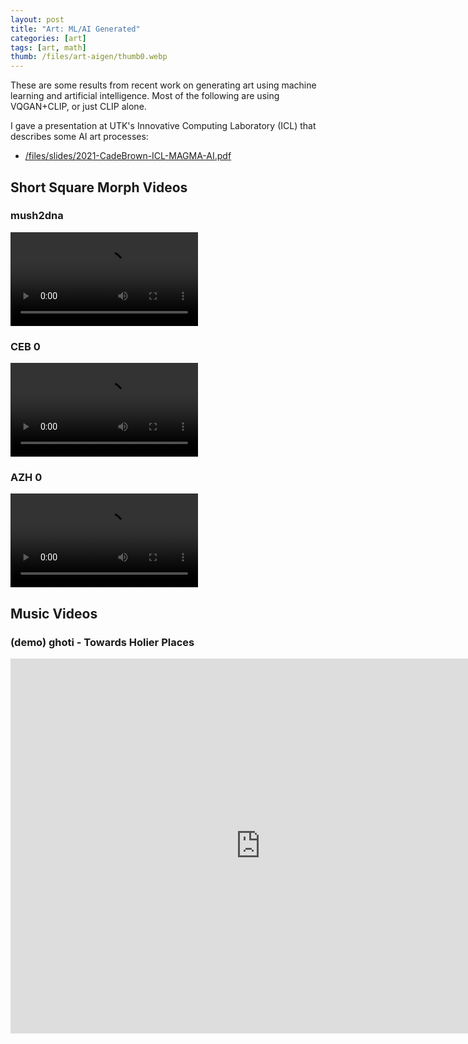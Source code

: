 ```yaml
---
layout: post
title: "Art: ML/AI Generated"
categories: [art]
tags: [art, math]
thumb: /files/art-aigen/thumb0.webp
---
```


These are some results from recent work on generating art using machine learning and artificial intelligence. Most of the following are using VQGAN+CLIP, or just CLIP alone.


I gave a presentation at UTK's Innovative Computing Laboratory (ICL) that describes some AI art processes:

  * [/files/slides/2021-CadeBrown-ICL-MAGMA-AI.pdf](/files/slides/2021-CadeBrown-ICL-MAGMA-AI.pdf)

<!--more-->

## Short Square Morph Videos


### mush2dna

<video controls loop>
    <source src="https://i.imgur.com/vQYMpGI.mp4" type="video/mp4">
</video>


### CEB 0

<video controls loop>
    <source src="https://i.imgur.com/DguqciG.mp4" type="video/mp4">
</video>

### AZH 0

<video controls loop>
    <source src="https://i.imgur.com/TqdlQMl.mp4" type="video/mp4">
</video>


## Music Videos

### (demo) ghoti - Towards Holier Places

<center>
    <iframe width="800" height="600" src="https://www.youtube.com/embed/LQW_X_mHM_k" title="YouTube video player" frameborder="0" allow="accelerometer; autoplay; clipboard-write; encrypted-media; gyroscope; picture-in-picture" allowfullscreen></iframe>
</center>


